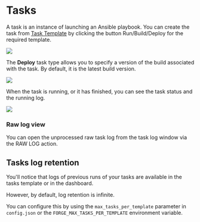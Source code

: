 # Tasks

A task is an instance of launching an Ansible playbook. You can create the task from [Task Template](task-templates/) by clicking the button Run/Build/Deploy for the required template.

![](<../.gitbook/assets/image (6).png>)

The **Deploy** task type allows you to specify a version of the build associated with the task. By default, it is the latest build version.

![](<../.gitbook/assets/task\_deploy (1).png>)

When the task is running, or it has finished, you can see the task status and the running log.

![](<../.gitbook/assets/image (7).png>)

### Raw log view

You can open the unprocessed raw task log from the task log window via the RAW LOG action.

## Tasks log retention
You'll notice that logs of previous runs of your tasks are available in the tasks template or in the dashboard.

However, by default, log retention is infinite.

You can configure this by using the `max_tasks_per_template` parameter in `config.json` or the `FORGE_MAX_TASKS_PER_TEMPLATE` environment variable.

